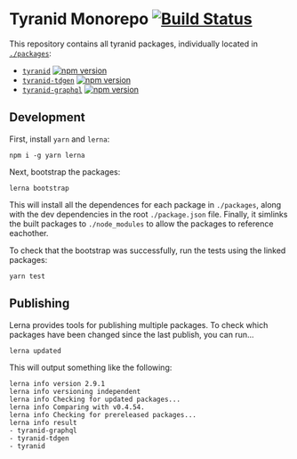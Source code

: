 # Tyranid Monorepo [![Build Status](https://travis-ci.org/tyranid-org/tyranid.svg?branch=es6-conversion)](https://travis-ci.org/tyranid-org/tyranid)

This repository contains all tyranid packages, individually located in [`./packages`](./packages):

- [`tyranid`](./packages/tyranid) [![npm version](https://badge.fury.io/js/tyranid.svg)](https://badge.fury.io/js/tyranid)
- [`tyranid-tdgen`](./packages/tyranid-tdgen) [![npm version](https://badge.fury.io/js/tyranid-tdgen.svg)](https://badge.fury.io/js/tyranid-tdgen)
- [`tyranid-graphql`](./packages/tyranid-graphql) [![npm version](https://badge.fury.io/js/tyranid-graphql.svg)](https://badge.fury.io/js/tyranid-graphql)

## Development

First, install `yarn` and `lerna`:

```shell
npm i -g yarn lerna
```

Next, bootstrap the packages:

```shell
lerna bootstrap
```

This will install all the dependences for each package in `./packages`, along
with the dev dependencies in the root `./package.json` file. Finally, it
simlinks the built packages to `./node_modules` to allow the packages to reference eachother.

To check that the bootstrap was successfully, run the tests using the linked packages:

```shell
yarn test
```

## Publishing

Lerna provides tools for publishing multiple packages. To check which packages
have been changed since the last publish, you can run...

```shell
lerna updated
```

This will output something like the following:

```
lerna info version 2.9.1
lerna info versioning independent
lerna info Checking for updated packages...
lerna info Comparing with v0.4.54.
lerna info Checking for prereleased packages...
lerna info result
- tyranid-graphql
- tyranid-tdgen
- tyranid
```